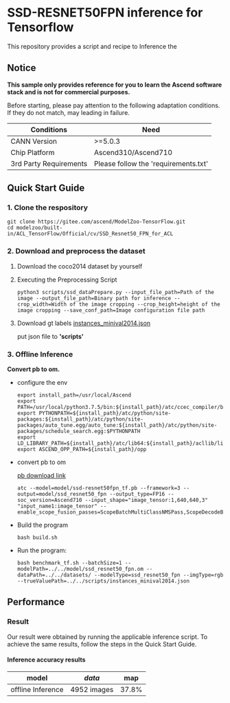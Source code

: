 # SSD-RESNET50FPN inference for Tensorflow

This repository provides a script and recipe to Inference the

## Notice
**This sample only provides reference for you to learn the Ascend software stack and is not for commercial purposes.**

Before starting, please pay attention to the following adaptation conditions. If they do not match, may leading in failure.

| Conditions | Need |
| --- | --- |
| CANN Version | >=5.0.3 |
| Chip Platform| Ascend310/Ascend710 |
| 3rd Party Requirements| Please follow the 'requirements.txt' |

## Quick Start Guide

### 1. Clone the respository

```shell
git clone https://gitee.com/ascend/ModelZoo-TensorFlow.git
cd modelzoo/built-in/ACL_TensorFlow/Official/cv/SSD_Resnet50_FPN_for_ACL
```

### 2. Download and preprocess the dataset

1. Download the coco2014 dataset by yourself

2. Executing the Preprocessing Script
   ```
   python3 scripts/ssd_dataPrepare.py --input_file_path=Path of the image --output_file_path=Binary path for inference --crop_width=Width of the image cropping --crop_height=height of the image cropping --save_conf_path=Image configuration file path
   
   ```
3. Download gt labels
   [instances_minival2014.json](https://modelzoo-train-atc.obs.cn-north-4.myhuaweicloud.com:443/010_Offline_Inference/Official/cv/ID1654_ssd_resnet50fpn/scripts/instances_minival2014.json?AccessKeyId=APWPYQJZOXDROK0SPPNG&Expires=1656057065&Signature=ydPmdux71bGzs38Q/xV7USQIdCg%3D)

   put json file to **'scripts'**
 
### 3. Offline Inference

**Convert pb to om.**

- configure the env

  ```
  export install_path=/usr/local/Ascend
  export PATH=/usr/local/python3.7.5/bin:${install_path}/atc/ccec_compiler/bin:${install_path}/atc/bin:$PATH
  export PYTHONPATH=${install_path}/atc/python/site-packages:${install_path}/atc/python/site-packages/auto_tune.egg/auto_tune:${install_path}/atc/python/site-packages/schedule_search.egg:$PYTHONPATH
  export LD_LIBRARY_PATH=${install_path}/atc/lib64:${install_path}/acllib/lib64:$LD_LIBRARY_PATH
  export ASCEND_OPP_PATH=${install_path}/opp
  ```

- convert pb to om
  
  [pb download link](https://modelzoo-train-atc.obs.cn-north-4.myhuaweicloud.com/003_Atc_Models/modelzoo/Official/cv/SSD_Resnet50_FPN_for_ACL.zip)

  ```
  atc --model=model/ssd-resnet50fpn_tf.pb --framework=3 --output=model/ssd_resnet50_fpn --output_type=FP16 --soc_version=Ascend710 --input_shape="image_tensor:1,640,640,3" "input_name1:image_tensor" --enable_scope_fusion_passes=ScopeBatchMultiClassNMSPass,ScopeDecodeBboxV2Pass,ScopeNormalizeBBoxPass,ScopeToAbsoluteBBoxPass
  ```

- Build the program

  ```
  bash build.sh
  ```

- Run the program:

  ```
  bash benchmark_tf.sh --batchSize=1 --modelPath=../../model/ssd_resnet50_fpn.om --dataPath=../../datasets/ --modelType=ssd_resnet50_fpn --imgType=rgb --trueValuePath=../../scripts/instances_minival2014.json
  ```
  
## Performance

### Result

Our result were obtained by running the applicable inference script. To achieve the same results, follow the steps in the Quick Start Guide.

#### Inference accuracy results

|       model       | ***data***  |    map      |
| :---------------: | :---------: | :---------: |
| offline Inference | 4952 images |   37.8%     |

